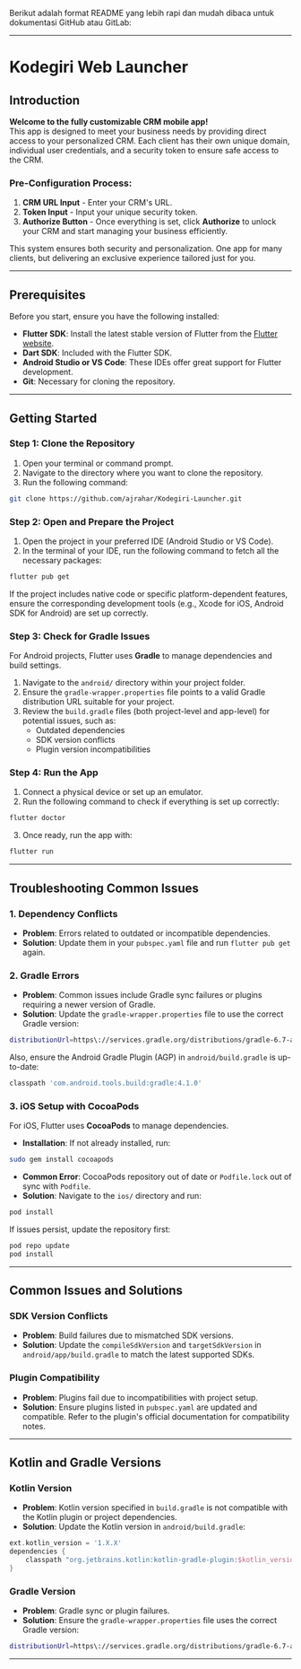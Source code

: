 Berikut adalah format README yang lebih rapi dan mudah dibaca untuk dokumentasi GitHub atau GitLab:

---

# Kodegiri Web Launcher

## Introduction

**Welcome to the fully customizable CRM mobile app!**  
This app is designed to meet your business needs by providing direct access to your personalized CRM. Each client has their own unique domain, individual user credentials, and a security token to ensure safe access to the CRM.

### Pre-Configuration Process:

1. **CRM URL Input** - Enter your CRM's URL.
2. **Token Input** - Input your unique security token.
3. **Authorize Button** - Once everything is set, click **Authorize** to unlock your CRM and start managing your business efficiently.

This system ensures both security and personalization. One app for many clients, but delivering an exclusive experience tailored just for you.

---

## Prerequisites

Before you start, ensure you have the following installed:

- **Flutter SDK**: Install the latest stable version of Flutter from the [Flutter website](https://flutter.dev).
- **Dart SDK**: Included with the Flutter SDK.
- **Android Studio or VS Code**: These IDEs offer great support for Flutter development.
- **Git**: Necessary for cloning the repository.

---

## Getting Started

### Step 1: Clone the Repository

1. Open your terminal or command prompt.
2. Navigate to the directory where you want to clone the repository.
3. Run the following command:

```bash
git clone https://github.com/ajrahar/Kodegiri-Launcher.git
```

### Step 2: Open and Prepare the Project

1. Open the project in your preferred IDE (Android Studio or VS Code).
2. In the terminal of your IDE, run the following command to fetch all the necessary packages:

```bash
flutter pub get
```

If the project includes native code or specific platform-dependent features, ensure the corresponding development tools (e.g., Xcode for iOS, Android SDK for Android) are set up correctly.

### Step 3: Check for Gradle Issues

For Android projects, Flutter uses **Gradle** to manage dependencies and build settings.

1. Navigate to the `android/` directory within your project folder.
2. Ensure the `gradle-wrapper.properties` file points to a valid Gradle distribution URL suitable for your project.
3. Review the `build.gradle` files (both project-level and app-level) for potential issues, such as:
   - Outdated dependencies
   - SDK version conflicts
   - Plugin version incompatibilities

### Step 4: Run the App

1. Connect a physical device or set up an emulator.
2. Run the following command to check if everything is set up correctly:

```bash
flutter doctor
```

3. Once ready, run the app with:

```bash
flutter run
```

---

## Troubleshooting Common Issues

### 1. Dependency Conflicts

- **Problem**: Errors related to outdated or incompatible dependencies.
- **Solution**: Update them in your `pubspec.yaml` file and run `flutter pub get` again.

### 2. Gradle Errors

- **Problem**: Common issues include Gradle sync failures or plugins requiring a newer version of Gradle.
- **Solution**: Update the `gradle-wrapper.properties` file to use the correct Gradle version:

```bash
distributionUrl=https\://services.gradle.org/distributions/gradle-6.7-all.zip
```

Also, ensure the Android Gradle Plugin (AGP) in `android/build.gradle` is up-to-date:

```bash
classpath 'com.android.tools.build:gradle:4.1.0'
```

### 3. iOS Setup with CocoaPods

For iOS, Flutter uses **CocoaPods** to manage dependencies.

- **Installation**: If not already installed, run:

```bash
sudo gem install cocoapods
```

- **Common Error**: CocoaPods repository out of date or `Podfile.lock` out of sync with `Podfile`.
- **Solution**: Navigate to the `ios/` directory and run:

```bash
pod install
```

If issues persist, update the repository first:

```bash
pod repo update
pod install
```

---

## Common Issues and Solutions

### SDK Version Conflicts

- **Problem**: Build failures due to mismatched SDK versions.
- **Solution**: Update the `compileSdkVersion` and `targetSdkVersion` in `android/app/build.gradle` to match the latest supported SDKs.

### Plugin Compatibility

- **Problem**: Plugins fail due to incompatibilities with project setup.
- **Solution**: Ensure plugins listed in `pubspec.yaml` are updated and compatible. Refer to the plugin's official documentation for compatibility notes.

---

## Kotlin and Gradle Versions

### Kotlin Version

- **Problem**: Kotlin version specified in `build.gradle` is not compatible with the Kotlin plugin or project dependencies.
- **Solution**: Update the Kotlin version in `android/build.gradle`:

```gradle
ext.kotlin_version = '1.X.X'
dependencies {
    classpath "org.jetbrains.kotlin:kotlin-gradle-plugin:$kotlin_version"
}
```

### Gradle Version

- **Problem**: Gradle sync or plugin failures.
- **Solution**: Ensure the `gradle-wrapper.properties` file uses the correct Gradle version:

```bash
distributionUrl=https\://services.gradle.org/distributions/gradle-6.7-all.zip
```

---
